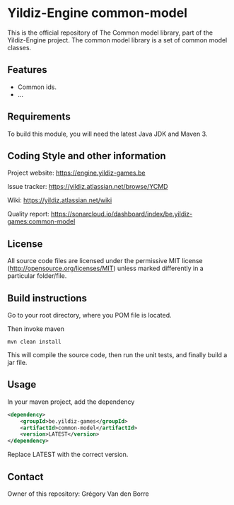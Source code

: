 # Yildiz-Engine common-model

This is the official repository of The Common model library, part of the Yildiz-Engine project.
The common model library is a set of common model classes.

## Features

* Common ids.
* ...

## Requirements

To build this module, you will need the latest Java JDK and Maven 3.

## Coding Style and other information

Project website:
https://engine.yildiz-games.be

Issue tracker:
https://yildiz.atlassian.net/browse/YCMD

Wiki:
https://yildiz.atlassian.net/wiki

Quality report:
https://sonarcloud.io/dashboard/index/be.yildiz-games:common-model

## License

All source code files are licensed under the permissive MIT license
(http://opensource.org/licenses/MIT) unless marked differently in a particular folder/file.

## Build instructions

Go to your root directory, where you POM file is located.

Then invoke maven

	mvn clean install

This will compile the source code, then run the unit tests, and finally build a jar file.

## Usage

In your maven project, add the dependency

```xml
<dependency>
    <groupId>be.yildiz-games</groupId>
    <artifactId>common-model</artifactId>
    <version>LATEST</version>
</dependency>
```
Replace LATEST with the correct version.

## Contact
Owner of this repository: Grégory Van den Borre
